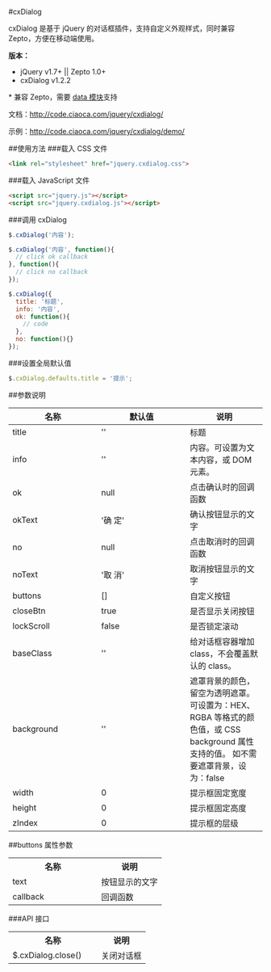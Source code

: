 #cxDialog

cxDialog 是基于 jQuery 的对话框插件，支持自定义外观样式，同时兼容 Zepto，方便在移动端使用。

**版本：**
* jQuery v1.7+ || Zepto 1.0+
* cxDialog v1.2.2

\* 兼容 Zepto，需要 [data 模块](https://github.com/madrobby/zepto/blob/master/src/data.js)支持

文档：http://code.ciaoca.com/jquery/cxdialog/

示例：http://code.ciaoca.com/jquery/cxdialog/demo/

##使用方法
###载入 CSS 文件
```html
<link rel="stylesheet" href="jquery.cxdialog.css">
```

###载入 JavaScript 文件
```html
<script src="jquery.js"></script>
<script src="jquery.cxdialog.js"></script>
```

###调用 cxDialog
```javascript
$.cxDialog('内容');

$.cxDialog('内容', function(){
  // click ok callback
}, function(){
  // click no callback
});

$.cxDialog({
  title: '标题',
  info: '内容',
  ok: function(){
    // code
  },
  no: function(){}
});
```

###设置全局默认值
``` javascript
$.cxDialog.defaults.title = '提示';
```

##参数说明
<table>
  <thead>
    <tr>
      <th width="160">名称</th>
      <th width="160">默认值</th>
      <th>说明</th>
    </tr>
  </thead>
  <tr>
    <td>title</td>
    <td>''</td>
    <td>标题</td>
  </tr>
  <tr>
    <td>info</td>
    <td>''</td>
    <td>内容。可设置为文本内容，或 DOM 元素。</td>
  </tr>
  <tr>
    <td>ok</td>
    <td>null</td>
    <td>点击确认时的回调函数</td>
  </tr>
  <tr>
    <td>okText</td>
    <td>'确 定'</td>
    <td>确认按钮显示的文字</td>
  </tr>
  <tr>
    <td>no</td>
    <td>null</td>
    <td>点击取消时的回调函数</td>
  </tr>
  <tr>
    <td>noText</td>
    <td>'取 消'</td>
    <td>取消按钮显示的文字</td>
  </tr>
  <tr>
    <td>buttons</td>
    <td>[]</td>
    <td>自定义按钮</td>
  </tr>
  <tr>
    <td>closeBtn</td>
    <td>true</td>
    <td>是否显示关闭按钮</td>
  </tr>
  <tr>
    <td>lockScroll</td>
    <td>false</td>
    <td>是否锁定滚动</td>
  </tr>
  <tr>
    <td>baseClass</td>
    <td>''</td>
    <td>给对话框容器增加 class，不会覆盖默认的 class。</td>
  </tr>
  <tr>
    <td>background</td>
    <td>''</td>
    <td>
      遮罩背景的颜色，留空为透明遮罩。
      可设置为：HEX、RGBA 等格式的颜色值，或 CSS background 属性支持的值。
      如不需要遮罩背景，设为：false
    </td>
  </tr>
  <tr>
    <td>width</td>
    <td>0</td>
    <td>提示框固定宽度</td>
  </tr>
  <tr>
    <td>height</td>
    <td>0</td>
    <td>提示框固定高度</td>
  </tr>
  <tr>
    <td>zIndex</td>
    <td>0</td>
    <td>提示框的层级</td>
  </tr>
</table>

##buttons 属性参数
<table>
  <tr>
    <th width="160">名称</th>
    <th>说明</th>
  </tr>
  <tr>
    <td>text</td>
    <td>按钮显示的文字</td>
  </tr>
  <tr>
    <td>callback</td>
    <td>回调函数</td>
  </tr>
</table>

###API 接口
<table>
  <tr>
    <th width="160">名称</th>
    <th>说明</th>
  </tr>
  <tr>
    <td>$.cxDialog.close()</td>
    <td>关闭对话框</td>
  </tr>
</table>
